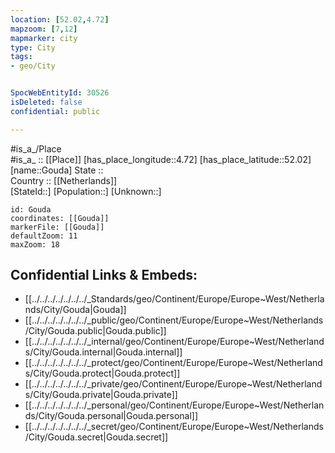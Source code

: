 ```yaml
---
location: [52.02,4.72] 
mapzoom: [7,12] 
mapmarker: city 
type: City
tags:
- geo/City


SpocWebEntityId: 30526
isDeleted: false
confidential: public

---
```

#is_a_/Place  
#is_a_ :: [[Place]] 
[has_place_longitude::4.72] 
[has_place_latitude::52.02] 
[name::Gouda] 
State ::  
Country :: [[Netherlands]]  
[StateId::] 
[Population::] 
[Unknown::] 


```leaflet
id: Gouda
coordinates: [[Gouda]] 
markerFile: [[Gouda]] 
defaultZoom: 11 
maxZoom: 18
```


## Confidential Links & Embeds: 
- [[../../../../../../../_Standards/geo/Continent/Europe/Europe~West/Netherlands/City/Gouda|Gouda]] 
- [[../../../../../../../_public/geo/Continent/Europe/Europe~West/Netherlands/City/Gouda.public|Gouda.public]] 
- [[../../../../../../../_internal/geo/Continent/Europe/Europe~West/Netherlands/City/Gouda.internal|Gouda.internal]] 
- [[../../../../../../../_protect/geo/Continent/Europe/Europe~West/Netherlands/City/Gouda.protect|Gouda.protect]] 
- [[../../../../../../../_private/geo/Continent/Europe/Europe~West/Netherlands/City/Gouda.private|Gouda.private]] 
- [[../../../../../../../_personal/geo/Continent/Europe/Europe~West/Netherlands/City/Gouda.personal|Gouda.personal]] 
- [[../../../../../../../_secret/geo/Continent/Europe/Europe~West/Netherlands/City/Gouda.secret|Gouda.secret]] 
